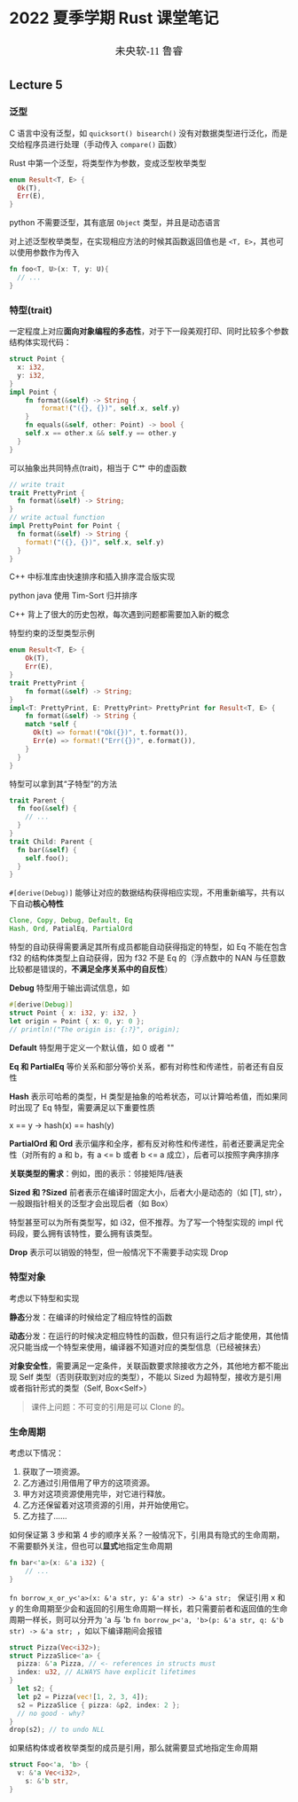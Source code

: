 # 2022 夏季学期 Rust 课堂笔记 

<center><div style='height:2mm;'></div><div style="font-family:华文楷体;font-size:14pt;">未央软-11  鲁睿<div style='height:2mm;'>   </div></center>

## Lecture 5

### 泛型

C 语言中没有泛型，如 ``quicksort() bisearch()`` 没有对数据类型进行泛化，而是交给程序员进行处理（手动传入 ``compare()`` 函数）

Rust 中第一个泛型，将类型作为参数，变成泛型枚举类型

```rust
enum Result<T, E> {
  Ok(T),
  Err(E),
}
```

python 不需要泛型，其有底层 ``Object`` 类型，并且是动态语言

对上述泛型枚举类型，在实现相应方法的时候其函数返回值也是 ``<T, E>``，其也可以使用参数作为传入

```rust
fn foo<T, U>(x: T, y: U){
  // ...
}
```

### 特型(trait)

一定程度上对应**面向对象编程的多态性**，对于下一段美观打印、同时比较多个参数结构体实现代码：

```rust
struct Point { 
  x: i32, 
  y: i32, 
}
impl Point {
	fn format(&self) -> String {
		format!("({}, {})", self.x, self.y)
	}
	fn equals(&self, other: Point) -> bool {
	self.x == other.x && self.y == other.y
  }
}
```

可以抽象出共同特点(trait)，相当于 C艹 中的虚函数

```rust
// write trait
trait PrettyPrint {
  fn format(&self) -> String;
}
// write actual function
impl PrettyPoint for Point {
  fn format(&self) -> String {
    format!("({}, {})", self.x, self.y)
  }
}
```

C++ 中标准库由快速排序和插入排序混合版实现

python java 使用 Tim-Sort 归并排序

C++ 背上了很大的历史包袱，每次遇到问题都需要加入新的概念

特型约束的泛型类型示例

```rust
enum Result<T, E> {
	Ok(T),
	Err(E), 
}
trait PrettyPrint {
	fn format(&self) -> String; 
}
impl<T: PrettyPrint, E: PrettyPrint> PrettyPrint for Result<T, E> {
	fn format(&self) -> String {
    match *self {
      Ok(t) => format!("Ok({})", t.format()),
      Err(e) => format!("Err({})", e.format()), 
    }
  }
}
```

特型可以拿到其“子特型”的方法

```rust
trait Parent {
  fn foo(&self) {
    // ...
  }
}
trait Child: Parent {
  fn bar(&self) {
    self.foo();
  }
}
```

``#[derive(Debug)]`` 能够让对应的数据结构获得相应实现，不用重新编写，共有以下自动**核心特性**

```rust
Clone, Copy, Debug, Default, Eq
Hash, Ord, PatialEq, PartialOrd
```

特型的自动获得需要满足其所有成员都能自动获得指定的特型，如 Eq 不能在包含 f32 的结构体类型上自动获得，因为 f32 不是 Eq 的（浮点数中的 NAN  与任意数比较都是错误的，**不满足全序关系中的自反性**）

**Debug** 特型用于输出调试信息，如 

```rust
#[derive(Debug)]
struct Point { x: i32, y: i32, }
let origin = Point { x: 0, y: 0 };
// println!("The origin is: {:?}", origin);
```

**Default** 特型用于定义一个默认值，如 0 或者 ""

**Eq 和 PartialEq** 等价关系和部分等价关系，都有对称性和传递性，前者还有自反性

**Hash** 表示可哈希的类型，H 类型是抽象的哈希状态，可以计算哈希值，而如果同时出现了 Eq 特型，需要满足以下重要性质

x == y -> hash(x) == hash(y) 

**PartialOrd 和 Ord** 表示偏序和全序，都有反对称性和传递性，前者还要满足完全性（对所有的 a 和 b，有 a <= b 或者 b <= a 成立），后者可以按照字典序排序

**关联类型的需求**：例如，图的表示：邻接矩阵/链表

**Sized 和 ?Sized** 前者表示在编译时固定大小，后者大小是动态的（如 [T], str），一般跟指针相关的泛型才会出现后者（如 Box<T>）

特型甚至可以为所有类型写，如 i32，但不推荐。为了写一个特型实现的 impl 代码段，要么拥有该特性，要么拥有该类型。

**Drop** 表示可以销毁的特型，但一般情况下不需要手动实现 Drop

### 特型对象

考虑以下特型和实现

**静态**分发：在编译的时候给定了相应特性的函数

**动态**分发：在运行的时候决定相应特性的函数，但只有运行之后才能使用，其他情况只能当成一个特型来使用，编译器不知道对应的类型信息（已经被抹去）

**对象安全性**，需要满足一定条件，关联函数要求除接收方之外，其他地方都不能出现 Self 类型（否则获取到对应的类型），不能以 Sized 为超特型，接收方是引用或者指针形式的类型（Self, Box\<Self\>）

> 课件上问题：不可变的引用是可以 Clone 的。

### 生命周期

考虑以下情况：

1. 获取了一项资源。
2. 乙方通过引用借用了甲方的这项资源。
3. 甲方对这项资源使用完毕，对它进行释放。
4. 乙方还保留着对这项资源的引用，并开始使用它。
5. 乙方挂了……

如何保证第 3 步和第 4 步的顺序关系？一般情况下，引用具有隐式的生命周期，不需要额外关注，但也可以**显式**地指定生命周期

```rust
fn bar<'a>(x: &'a i32) {
	// ...
}
```

``fn borrow_x_or_y<'a>(x: &'a str, y: &'a str) -> &'a str; `` 保证引用 x 和 y 的生命周期至少会和返回的引用生命周期一样长，若只需要前者和返回值的生命周期一样长，则可以分开为 'a 与 'b ``fn borrow_p<'a, 'b>(p: &'a str, q: &'b str) -> &'a str; ``，如以下编译期间会报错

```rust
struct Pizza(Vec<i32>);
struct PizzaSlice<'a> {
  pizza: &'a Pizza, // <- references in structs must
  index: u32, // ALWAYS have explicit lifetimes
}
  let s2; {
  let p2 = Pizza(vec![1, 2, 3, 4]);
  s2 = PizzaSlice { pizza: &p2, index: 2 };
  // no good - why?
}
drop(s2); // to undo NLL
```

如果结构体或者枚举类型的成员是引用，那么就需要显式地指定生命周期

```rust
struct Foo<'a, 'b> {
  v: &'a Vec<i32>,
	s: &'b str, 
}
```

